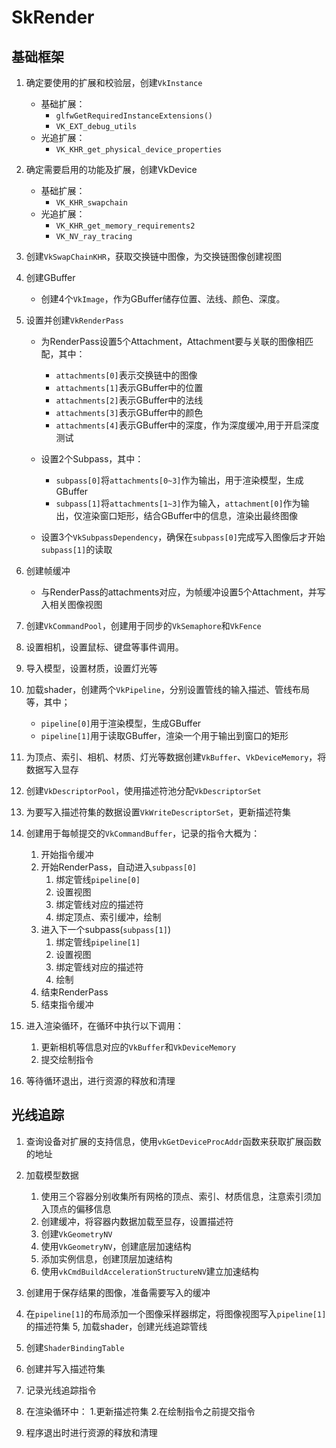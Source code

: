 # SkRender

## 基础框架
1. 确定要使用的扩展和校验层，创建`VkInstance`
    * 基础扩展：
        * `glfwGetRequiredInstanceExtensions()`
        * `VK_EXT_debug_utils`
    * 光追扩展：
        * `VK_KHR_get_physical_device_properties`

2. 确定需要启用的功能及扩展，创建VkDevice
    * 基础扩展：
        * `VK_KHR_swapchain`
    * 光追扩展：
        * `VK_KHR_get_memory_requirements2`
        * `VK_NV_ray_tracing`

3. 创建`VkSwapChainKHR`，获取交换链中图像，为交换链图像创建视图

4. 创建GBuffer
    * 创建4个`VkImage`，作为GBuffer储存位置、法线、颜色、深度。

5.  设置并创建`VkRenderPass`
    * 为RenderPass设置5个Attachment，Attachment要与关联的图像相匹配，其中：
        * `attachments[0]`表示交换链中的图像
        * `attachments[1]`表示GBuffer中的位置
        * `attachments[2]`表示GBuffer中的法线
        * `attachments[3]`表示GBuffer中的颜色
        * `attachments[4]`表示GBuffer中的深度，作为深度缓冲,用于开启深度测试

    * 设置2个Subpass，其中：
        * `subpass[0]`将`attachments[0~3]`作为输出，用于渲染模型，生成GBuffer
        * `subpass[1]`将`attachments[1~3]`作为输入，`attachment[0]`作为输出，仅渲染窗口矩形，结合GBuffer中的信息，渲染出最终图像
    
    * 设置3个`VkSubpassDependency`，确保在`subpass[0]`完成写入图像后才开始`subpass[1]`的读取

6. 创建帧缓冲
    * 与RenderPass的attachments对应，为帧缓冲设置5个Attachment，并写入相关图像视图

7. 创建`VkCommandPool`，创建用于同步的`VkSemaphore`和`VkFence`
8. 设置相机，设置鼠标、键盘等事件调用。
8. 导入模型，设置材质，设置灯光等
9. 加载shader，创建两个`VkPipeline`，分别设置管线的输入描述、管线布局等，其中；
    * `pipeline[0]`用于渲染模型，生成GBuffer
    * `pipeline[1]`用于读取GBuffer，渲染一个用于输出到窗口的矩形

10. 为顶点、索引、相机、材质、灯光等数据创建`VkBuffer`、`VkDeviceMemory`，将数据写入显存
11. 创建`VkDescriptorPool`，使用描述符池分配`VkDescriptorSet`
12. 为要写入描述符集的数据设置`VkWriteDescriptorSet`，更新描述符集
13. 创建用于每帧提交的`VkCommandBuffer`，记录的指令大概为：
    1. 开始指令缓冲
    2. 开始RenderPass，自动进入`subpass[0]`
        1. 绑定管线`pipeline[0]`
        2. 设置视图
        3. 绑定管线对应的描述符
        4. 绑定顶点、索引缓冲，绘制
    3. 进入下一个subpass(`subpass[1]`)
        1. 绑定管线`pipeline[1]`
        2. 设置视图
        3. 绑定管线对应的描述符
        4. 绘制
    4. 结束RenderPass
    5. 结束指令缓冲

14. 进入渲染循环，在循环中执行以下调用：
    1. 更新相机等信息对应的`VkBuffer`和`VkDeviceMemory`
    2. 提交绘制指令

15. 等待循环退出，进行资源的释放和清理

## 光线追踪
1. 查询设备对扩展的支持信息，使用`vkGetDeviceProcAddr`函数来获取扩展函数的地址
2. 加载模型数据
    1. 使用三个容器分别收集所有网格的顶点、索引、材质信息，注意索引须加入顶点的偏移信息
    2. 创建缓冲，将容器内数据加载至显存，设置描述符
    3. 创建`VkGeometryNV`
    4. 使用`VkGeometryNV`，创建底层加速结构
    5. 添加实例信息，创建顶层加速结构
    6. 使用`vkCmdBuildAccelerationStructureNV`建立加速结构

3. 创建用于保存结果的图像，准备需要写入的缓冲
4. 在`pipeline[1]`的布局添加一个图像采样器绑定，将图像视图写入`pipeline[1]`的描述符集
5, 加载shader，创建光线追踪管线
6. 创建`ShaderBindingTable`
7. 创建并写入描述符集
8. 记录光线追踪指令
9. 在渲染循环中：
    1.更新描述符集
    2.在绘制指令之前提交指令
10. 程序退出时进行资源的释放和清理